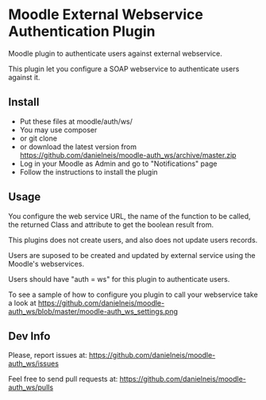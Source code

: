 # Moodle External Webservice Authentication Plugin

Moodle plugin to authenticate users against external webservice.

This plugin let you configure a SOAP webservice
to authenticate users against it.

Install
-------

* Put these files at moodle/auth/ws/
 * You may use composer
 * or git clone
 * or download the latest version from https://github.com/danielneis/moodle-auth_ws/archive/master.zip
* Log in your Moodle as Admin and go to "Notifications" page
* Follow the instructions to install the plugin

Usage
-----

You configure the web service URL, the name of the function to be called, the returned Class and attribute to get the boolean result from.

This plugins does not create users, and also does not update users records.

Users are suposed to be created and updated by external service using the Moodle's webservices.

Users should have "auth = ws" for this plugin to authenticate users.

To see a sample of how to configure you plugin to call your webservice take a look at https://github.com/danielneis/moodle-auth_ws/blob/master/moodle-auth_ws_settings.png

Dev Info
--------

Please, report issues at: https://github.com/danielneis/moodle-auth_ws/issues

Feel free to send pull requests at: https://github.com/danielneis/moodle-auth_ws/pulls
